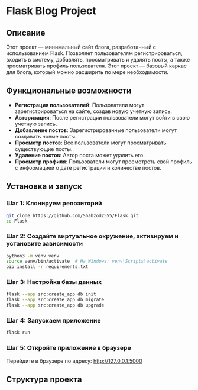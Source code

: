 # Flask Blog Project

## Описание

Этот проект — минимальный сайт блога, разработанный с использованием Flask. Позволяет пользователям регистрироваться, входить в систему, добавлять, просматривать и удалять посты, а также просматривать профиль пользователя. Этот проект — базовый каркас для блога, который можно расширить по мере необходимости.

## Функциональные возможности

- **Регистрация пользователей**: Пользователи могут зарегистрироваться на сайте, создав новую учетную запись.
- **Авторизация**: После регистрации пользователи могут войти в свою учетную запись.
- **Добавление постов**: Зарегистрированные пользователи могут создавать новые посты.
- **Просмотр постов**: Все пользователи могут просматривать существующие посты.
- **Удаление постов**: Автор поста может удалить его.
- **Просмотр профиля**: Пользователи могут просмотреть свой профиль с информацией о дате регистрации и количестве постов.

## Установка и запуск

### Шаг 1: Клонируем репозиторий

```bash
git clone https://github.com/Shahzod2555/Flask.git
cd Flask
```
### Шаг 2: Создайте виртуальное окружение, активируем и установите зависимости

```bash
python3 -m venv venv
source venv/bin/activate  # На Windows: venv\Scripts\activate
pip install -r requirements.txt
```
### Шаг 3: Настройка базы данных
```bash
flask --app src:create_app db init
flask --app src:create_app db migrate
flask --app src:create_app db upgrade
```
### Шаг 4: Запускаем приложение

```bash
flask run
```

### Шаг 5: Откройте приложение в браузере

Перейдите в браузере по адресу: http://127.0.0.1:5000

## Структура проекта

